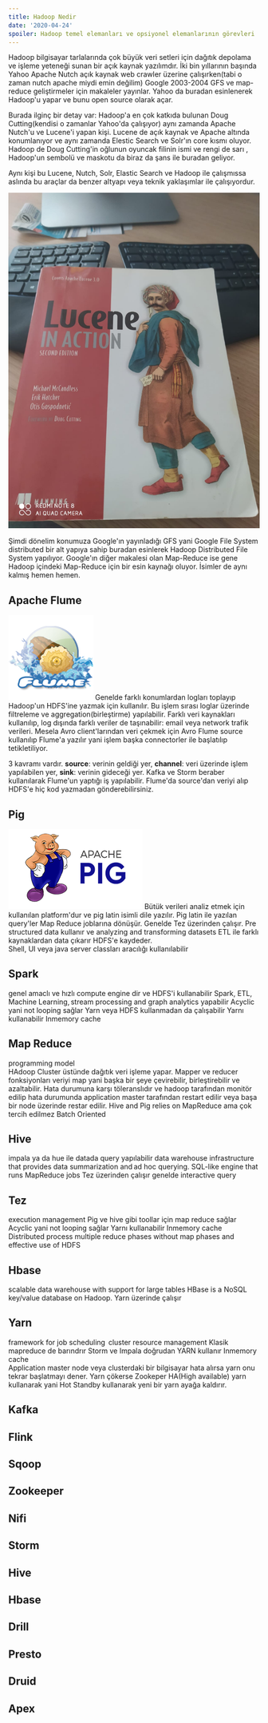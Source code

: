 ```yaml
---
title: Hadoop Nedir
date: '2020-04-24'
spoiler: Hadoop temel elemanları ve opsiyonel elemanlarının görevleri
---
```


Hadoop bilgisayar tarlalarında çok büyük veri setleri için dağıtık depolama ve işleme yeteneği sunan bir açık kaynak yazılımdır.
İki bin yıllarının başında Yahoo Apache Nutch açık kaynak web crawler üzerine çalışırken(tabi o zaman nutch apache miydi emin değilim) Google 2003-2004
GFS ve map-reduce geliştirmeler için makaleler yayınlar. Yahoo da buradan esinlenerek Hadoop'u yapar ve bunu open source olarak açar.

Burada ilginç bir detay var: Hadoop'a en çok katkıda bulunan Doug Cutting(kendisi o zamanlar Yahoo'da çalışıyor) aynı zamanda Apache Nutch'u ve Lucene'i yapan kişi. Lucene de açık kaynak ve Apache altında konumlanıyor ve aynı zamanda Elestic Search ve Solr'ın core kısmı oluyor. Hadoop de Doug Cutting'in oğlunun oyuncak filinin ismi ve rengi de sarı , Hadoop'un sembolü ve maskotu da biraz da şans ile buradan geliyor.

Aynı kişi bu Lucene, Nutch, Solr, Elastic Search ve Hadoop ile çalışmıssa aslında bu araçlar da benzer altyapı veya teknik yaklaşımlar ile çalışıyordur. 

![Ben de bu sıralar Lucene kitabı okuyordum :D](./apache_lucene.jpeg)

Şimdi dönelim konumuza Google'ın yayınladığı GFS yani Google File System distributed bir alt yapıya sahip buradan esinlerek Hadoop Distributed File System yapılıyor. Google'ın diğer makalesi olan Map-Reduce ise gene Hadoop içindeki Map-Reduce için bir esin kaynağı oluyor. İsimler de aynı kalmış hemen hemen.



## Apache Flume 
![Flume Logo :D](./flume-logo.png)
Genelde farklı konumlardan logları toplayıp Hadoop'un HDFS'ine yazmak için kullanılır. Bu işlem sırası loglar üzerinde filtreleme ve aggregation(birleştirme) yapılabilir. Farklı veri kaynakları kullanılıp, log dışında farklı veriler de taşınabilir:  email veya network trafik verileri. 
Mesela Avro client'larından veri çekmek için Avro Flume source kullanılıp Flume'a yazılır yani işlem başka connectorler ile başlatılıp tetikletiliyor.

3 kavramı vardır. **source**: verinin geldiği yer, **channel**: veri üzerinde işlem yapılabilen yer, **sink**: verinin gideceği yer. Kafka ve Storm beraber kullanılarak Flume'un yaptığı iş yapılabilir.  Flume'da source'dan veriyi alıp HDFS'e hiç kod yazmadan gönderebilirsiniz. 


## Pig 
![Pig Logo :D](./pig-logo.png)
Bütük verileri analiz etmek için kullanılan platform'dur ve pig latin isimli dile yazılır. Pig latin ile yazılan query'ler Map Reduce joblarına dönüşür.
Genelde Tez üzerinden çalışır. 
Pre structured data kullanır ve analyzing and transforming datasets 
ETL ile farklı kaynaklardan data çıkarır HDFS'e kaydeder.  
Shell, UI veya java server classları aracılığı kullanılabilir 


## Spark
genel amaclı ve hızlı compute engine dir ve HDFS'i kullanabilir 
Spark, ETL, Machine Learning, stream processing and graph analytics yapabilir 
Acyclic yani not looping sağlar 
Yarn veya HDFS kullanmadan da çalışabilir 
Yarnı kullanabilir 
Inmemory cache  

## Map Reduce 
programming model  
HAdoop Cluster üstünde dağıtık veri işleme yapar. Mapper ve reducer fonksiyonları veriyi map yani başka bir şeye çevirebilir, birleştirebilir ve azaltabilir.
Hata durumuna karşı töleranslıdır ve hadoop tarafından monitör edilip hata durumunda application master tarafından restart edilir veya başa bir node üzerinde restar edilir. 
Hive and Pig relies on MapReduce ama çok tercih edilmez 
Batch Oriented 

## Hive
impala ya da hue ile datada query yapılabilir 
data warehouse infrastructure that provides data summarization and ad hoc querying. 
SQL-like engine that runs MapReduce jobs 
Tez üzerinden çalışır genelde 
interactive query  

## Tez
execution management 
Pig ve hive gibi toollar için map reduce sağlar 
Acyclic yani not looping sağlar 
Yarnı kullanabilir 
Inmemory cache  
Distributed process 
multiple reduce phases without map phases and effective use of HDFS 

## Hbase
scalable data warehouse with support for large tables 
HBase is a NoSQL key/value database on Hadoop. 
Yarn üzerinde çalışır 

## Yarn
framework for job scheduling  
cluster resource management 
Klasik mapreduce de barındrır 
Storm ve Impala doğrudan YARN kullanır 
Inmemory cache  
Application master node veya clusterdaki bir bilgisayar hata alırsa yarn onu tekrar başlatmayı dener.
Yarn çökerse Zookeper HA(High available) yarn kullanarak yani Hot Standby kullanarak yeni bir yarn ayağa kaldırır.

## Kafka
## Flink
## Sqoop
## Zookeeper
## Nifi
## Storm
## Hive
## Hbase
## Drill
## Presto
## Druid
## Apex
